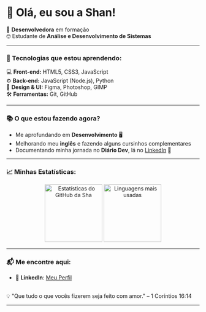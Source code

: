 # 👋 Olá, eu sou a Shan!

🎯 **Desenvolvedora** em formação <br/>
🤓 Estudante de **Análise e Desenvolvimento de Sistemas**

---

### 🚀 Tecnologias que estou aprendendo:  
💻 **Front-end:** HTML5, CSS3, JavaScript <br/>
⚙️ **Back-end:** JavaScript (Node.js), Python <br/>
🎨 **Design & UI:** Figma, Photoshop, GIMP <br/>
🛠️ **Ferramentas:** Git, GitHub

---

### 📚 O que estou fazendo agora?
- Me aprofundando em **Desenvolvimento** 🖥️   
- Melhorando meu **inglês** e fazendo alguns cursinhos complementares
- Documentando minha jornada no **Diário Dev**, lá no [LinkedIn](www.linkedin.com/in/shanakellydelima) 🚀  

---

### 📈 Minhas Estatísticas:

<div align="center">
  <img src="https://github-readme-stats.vercel.app/api?username=shanakellyy&show_icons=true&title_color=556b2f&text_color=4f4f4f&icon_color=6b8e23&bg_color=ffffff" alt="Estatísticas do GitHub da Sha" height="150px"/>
  <img src="https://github-readme-stats.vercel.app/api/top-langs/?username=shanakellyy&layout=compact&title_color=556b2f&text_color=4f4f4f&bg_color=ffffff" alt="Linguagens mais usadas" height="150px"/>
</div>

---

### 📬 Me encontre aqui:
- 💬 **LinkedIn**: [Meu Perfil](https://linkedin.com/in/shanakellydelima)
<br/>
💡 "Que tudo o que vocês fizerem seja feito com amor." – 1 Coríntios 16:14

---

